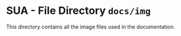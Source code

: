 # SUA - File Directory **`docs/img`**

This directory contains all the image files used in the documentation. 

